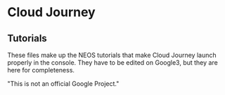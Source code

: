 # Cloud Journey
## Tutorials

These files make up the NEOS tutorials that make Cloud Journey launch properly
in the console. They have to be edited on Google3, but they are here for 
completeness. 


"This is not an official Google Project."